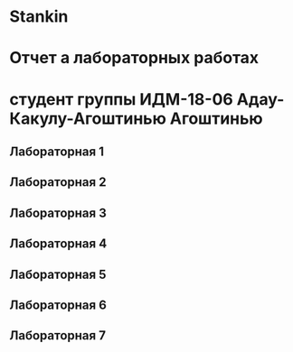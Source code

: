 # Stankin
# Отчет а лабораторных работах
# студент группы ИДМ-18-06 Адау-Какулу-Агоштинью Агоштинью

## Лабораторная 1

## Лабораторная 2

## Лабораторная 3

## Лабораторная 4

## Лабораторная 5

## Лабораторная 6

## Лабораторная 7
